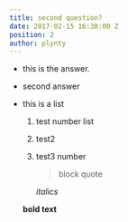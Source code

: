 ```yaml
---
title: second question?
date: 2017-02-15 16:38:00 Z
position: 2
author: plynty
---
```


* this is the answer.

* second answer

* this is a list

  1. test number list

  2. test2

  3. test3 number

     > block quote

     *italics*

  **bold text**